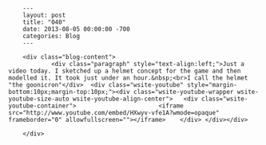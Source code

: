 
        ---
        layout: post
        title: "040"
        date: 2013-08-05 00:00:00 -700
        categories: Blog
        ---

        <div class="blog-content">
				<div class="paragraph" style="text-align:left;">Just a video today. I sketched up a helmet concept for the game and then modelled it. It took just under an hour.&nbsp;<br>I call the helmet "the goonicron"</div>  <div class="wsite-youtube" style="margin-bottom:10px;margin-top:10px;"><div class="wsite-youtube-wrapper wsite-youtube-size-auto wsite-youtube-align-center"> 	<div class="wsite-youtube-container">                  		<iframe src="http://www.youtube.com/embed/HXwyv-vfe1A?wmode=opaque" frameborder="0" allowfullscreen=""></iframe> 	</div> </div></div>

		</div>
        